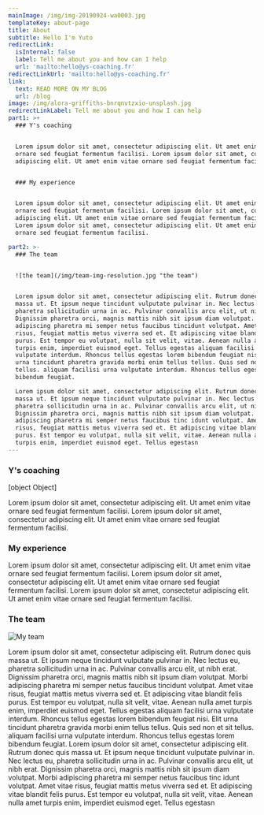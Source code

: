 ```yaml
---
mainImage: /img/img-20190924-wa0003.jpg
templateKey: about-page
title: About
subtitle: Hello I'm Yuto
redirectLink:
  isInternal: false
  label: Tell me about you and how can I help
  url: 'mailto:hello@ys-coaching.fr'
redirectLinkUrl: 'mailto:hello@ys-coaching.fr'
link:
  text: READ MORE ON MY BLOG
  url: /blog
image: /img/alora-griffiths-bnrqnvtzxio-unsplash.jpg
redirectLinkLabel: Tell me about you and how I can help
part1: >+
  ### Y's coaching


  Lorem ipsum dolor sit amet, consectetur adipiscing elit. Ut amet enim vitae
  ornare sed feugiat fermentum facilisi. Lorem ipsum dolor sit amet, consectetur
  adipiscing elit. Ut amet enim vitae ornare sed feugiat fermentum facilisi.


  ### My experience


  Lorem ipsum dolor sit amet, consectetur adipiscing elit. Ut amet enim vitae
  ornare sed feugiat fermentum facilisi. Lorem ipsum dolor sit amet, consectetur
  adipiscing elit. Ut amet enim vitae ornare sed feugiat fermentum facilisi.
  Lorem ipsum dolor sit amet, consectetur adipiscing elit. Ut amet enim vitae
  ornare sed feugiat fermentum facilisi.

part2: >-
  ### The team


  ![the team](/img/team-img-resolution.jpg "the team")


  Lorem ipsum dolor sit amet, consectetur adipiscing elit. Rutrum donec quis
  massa ut. Et ipsum neque tincidunt vulputate pulvinar in. Nec lectus eu,
  pharetra sollicitudin urna in ac. Pulvinar convallis arcu elit, ut nibh erat.
  Dignissim pharetra orci, magnis mattis nibh sit ipsum diam volutpat. Morbi
  adipiscing pharetra mi semper netus faucibus tincidunt volutpat. Amet vitae
  risus, feugiat mattis metus viverra sed et. Et adipiscing vitae blandit felis
  purus. Est tempor eu volutpat, nulla sit velit, vitae. Aenean nulla amet
  turpis enim, imperdiet euismod eget. Tellus egestas aliquam facilisi urna
  vulputate interdum. Rhoncus tellus egestas lorem bibendum feugiat nisi. Elit
  urna tincidunt pharetra gravida morbi enim tellus tellus. Quis sed non et sit
  tellus. aliquam facilisi urna vulputate interdum. Rhoncus tellus egestas lorem
  bibendum feugiat.

  Lorem ipsum dolor sit amet, consectetur adipiscing elit. Rutrum donec quis
  massa ut. Et ipsum neque tincidunt vulputate pulvinar in. Nec lectus eu,
  pharetra sollicitudin urna in ac. Pulvinar convallis arcu elit, ut nibh erat.
  Dignissim pharetra orci, magnis mattis nibh sit ipsum diam volutpat. Morbi
  adipiscing pharetra mi semper netus faucibus tinc idunt volutpat. Amet vitae
  risus, feugiat mattis metus viverra sed et. Et adipiscing vitae blandit felis
  purus. Est tempor eu volutpat, nulla sit velit, vitae. Aenean nulla amet
  turpis enim, imperdiet euismod eget. Tellus egestasn
---
```

### Y's coaching

[object Object]

Lorem ipsum dolor sit amet, consectetur adipiscing elit. Ut amet enim vitae ornare sed feugiat fermentum facilisi. Lorem ipsum dolor sit amet, consectetur adipiscing elit. Ut amet enim vitae ornare sed feugiat fermentum facilisi.

### My experience

Lorem ipsum dolor sit amet, consectetur adipiscing elit. Ut amet enim vitae ornare sed feugiat fermentum facilisi. Lorem ipsum dolor sit amet, consectetur adipiscing elit. Ut amet enim vitae ornare sed feugiat fermentum facilisi. Lorem ipsum dolor sit amet, consectetur adipiscing elit. Ut amet enim vitae ornare sed feugiat fermentum facilisi.

### The team

![](/img/team-img-resolution.jpg "My team")

Lorem ipsum dolor sit amet, consectetur adipiscing elit. Rutrum donec quis massa ut. Et ipsum neque tincidunt vulputate pulvinar in. Nec lectus eu, pharetra sollicitudin urna in ac. Pulvinar convallis arcu elit, ut nibh erat. Dignissim pharetra orci, magnis mattis nibh sit ipsum diam volutpat. Morbi adipiscing pharetra mi semper netus faucibus tincidunt volutpat. Amet vitae risus, feugiat mattis metus viverra sed et. Et adipiscing vitae blandit felis purus. Est tempor eu volutpat, nulla sit velit, vitae. Aenean nulla amet turpis enim, imperdiet euismod eget. Tellus egestas aliquam facilisi urna vulputate interdum. Rhoncus tellus egestas lorem bibendum feugiat nisi. Elit urna tincidunt pharetra gravida morbi enim tellus tellus. Quis sed non et sit tellus. aliquam facilisi urna vulputate interdum. Rhoncus tellus egestas lorem bibendum feugiat. Lorem ipsum dolor sit amet, consectetur adipiscing elit. Rutrum donec quis massa ut. Et ipsum neque tincidunt vulputate pulvinar in. Nec lectus eu, pharetra sollicitudin urna in ac. Pulvinar convallis arcu elit, ut nibh erat. Dignissim pharetra orci, magnis mattis nibh sit ipsum diam volutpat. Morbi adipiscing pharetra mi semper netus faucibus tinc idunt volutpat. Amet vitae risus, feugiat mattis metus viverra sed et. Et adipiscing vitae blandit felis purus. Est tempor eu volutpat, nulla sit velit, vitae. Aenean nulla amet turpis enim, imperdiet euismod eget. Tellus egestasn